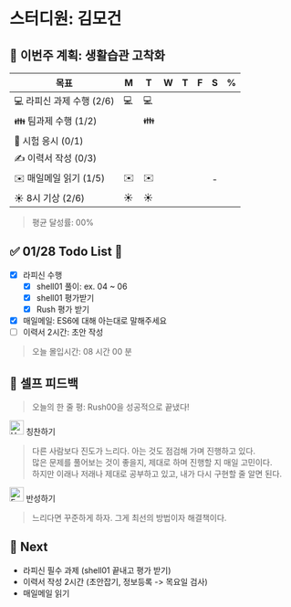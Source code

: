 # 스터디원: 김모건

## 🚀 이번주 계획: 생활습관 고착화

| 목표                      | M   | T   | W   | T   | F   | S   | %   |
| ------------------------- | --- | --- | --- | --- | --- | --- | --- |
| 💻 라피신 과제 수행 (2/6) | 💻  | 💻  |     |     |     |     |     |
| 👪 팀과제 수행 (1/2)      |     | 👪  |     |     |     |     |     |
| 📜 시험 응시 (0/1)        |     |     |     |     |     |     |     |
| ✍️ 이력서 작성 (0/3)      |     |     |     |     |     |     |     |
| ✉️ 매일메일 읽기 (1/5)    | ✉️  | ✉️  |     |     |     | -   |     |
| ☀️ 8시 기상 (2/6)         | ☀️  | ☀️  |     |     |     |     |     |

> 평균 달성률: 00% <br>

## ✅ 01/28 Todo List 🌅

- [x] 라피신 수행
  - [x] shell01 풀이: ex. 04 ~ 06
  - [x] shell01 평가받기
  - [x] Rush 평가 받기
- [x] 매일메일: ES6에 대해 아는대로 말해주세요
- [ ] 이력서 2시간: 초안 작성

> 오늘 몰입시간: 08 시간 00 분<br>

## 🎉 셀프 피드백

> 오늘의 한 줄 평: Rush00을 성공적으로 끝냈다! <br>

<img src="https://raw.githubusercontent.com/Tarikul-Islam-Anik/Animated-Fluent-Emojis/master/Emojis/Smilies/Hugging%20Face.png" alt="Hugging Face" width="25" height="25"> 칭찬하기</img>

> 다른 사람보다 진도가 느리다. 아는 것도 점검해 가며 진행하고 있다. <br>
> 많은 문제를 풀어보는 것이 좋을지, 제대로 하며 진행할 지 매일 고민이다. <br>
> 하지만 이래나 저래나 제대로 공부하고 있고, 내가 다시 구현할 줄 알면 된다. <br>

<img src="https://raw.githubusercontent.com/Tarikul-Islam-Anik/Animated-Fluent-Emojis/master/Emojis/Smilies/Face%20with%20Monocle.png" alt="Face with Monocle" width="25" height="25"> 반성하기</img>

> 느리다면 꾸준하게 하자. 그게 최선의 방법이자 해결책이다. <br>

## 🌱 Next

- 라피신 필수 과제 (shell01 끝내고 평가 받기)
- 이력서 작성 2시간 (초안잡기, 정보등록 -> 목요일 검사)
- 매일메일 읽기
